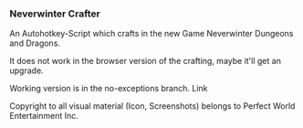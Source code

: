 ### Neverwinter Crafter


An Autohotkey-Script which crafts in the new Game Neverwinter Dungeons and Dragons.

It does not work in the browser version of the crafting, maybe it'll get an upgrade.


Working version is in the no-exceptions branch. Link


Copyright to all visual material (Icon, Screenshots) belongs to Perfect World Entertainment Inc.
